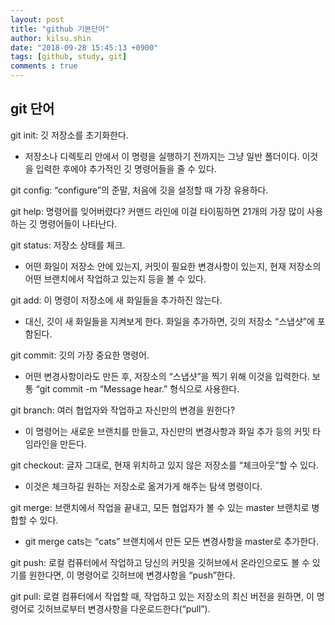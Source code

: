 ```yaml
---
layout: post
title: "github 기본단어"
author: kilsu.shin
date: "2018-09-28 15:45:13 +0900"
tags: [github, study, git]
comments : true
---
```


## git 단어


git init: 깃 저장소를 초기화한다. 
 - 저장소나 디렉토리 안에서 이 명령을 실행하기 전까지는 그냥 일반 폴더이다. 이것을 입력한 후에야 추가적인 깃 명령어들을 줄 수 있다.

git config: “configure”의 준말, 처음에 깃을 설정할 때 가장 유용하다.

git help: 명령어를 잊어버렸다? 커맨드 라인에 이걸 타이핑하면 21개의 가장 많이 사용하는 깃 명령어들이 나타난다. 

git status: 저장소 상태를 체크. 
 - 어떤 화일이 저장소 안에 있는지, 커밋이 필요한 변경사항이 있는지, 현재 저장소의 어떤 브랜치에서 작업하고 있는지 등을 볼 수 있다.

git add: 이 명령이 저장소에 새 화일들을 추가하진 않는다. 
 - 대신, 깃이 새 화일들을 지켜보게 한다. 화일을 추가하면, 깃의 저장소 “스냅샷”에 포함된다.

git commit: 깃의 가장 중요한 명령어. 
 - 어떤 변경사항이라도 만든 후, 저장소의 “스냅샷”을 찍기 위해 이것을 입력한다. 보통 “git commit -m “Message hear.” 형식으로 사용한다.

git branch: 여러 협업자와 작업하고 자신만의 변경을 원한다? 
- 이 명령어는 새로운 브랜치를 만들고, 자신만의 변경사항과 화일 추가 등의 커밋 타임라인을 만든다. 

git checkout: 글자 그대로, 현재 위치하고 있지 않은 저장소를 “체크아웃”할 수 있다. 
 - 이것은 체크하길 원하는 저장소로 옮겨가게 해주는 탐색 명령이다. 

git merge: 브랜치에서 작업을 끝내고, 모든 협업자가 볼 수 있는 master 브랜치로 병합할 수 있다. 
 - git merge cats는 “cats” 브랜치에서 만든 모든 변경사항을 master로 추가한다.

git push: 로컬 컴퓨터에서 작업하고 당신의 커밋을 깃허브에서 온라인으로도 볼 수 있기를 원한다면, 이 명령어로 깃허브에 변경사항을 “push”한다.

git pull: 로컬 컴퓨터에서 작업할 때, 작업하고 있는 저장소의 최신 버전을 원하면, 이 명령어로 깃허브로부터 변경사항을 다운로드한다(“pull”).


